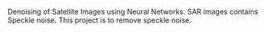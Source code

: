 Denoising of Satellite Images using Neural Networks. SAR images contains Speckle noise. This project is to remove speckle noise.
